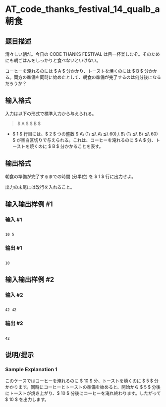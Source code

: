 # AT_code_thanks_festival_14_qualb_a 朝食

## 题目描述

[problemUrl]: https://atcoder.jp/contests/code-thanks-festival-2014-b-open/tasks/code_thanks_festival_14_qualb_a

清々しい朝だ。今日の CODE THANKS FESTIVAL は目一杯楽しむぞ。そのためにも朝ごはんをしっかりと食べないといけない。

コーヒーを淹れるのには $ A $ 分かかり、トーストを焼くのには $ B $ 分かかる。両方の準備を同時に始めたとして、朝食の準備が完了するのは何分後になるだろうか？

## 输入格式

入力は以下の形式で標準入力から与えられる。

> $ A $ $ B $

- $ 1 $ 行目には、$ 2 $ つの整数 $ A\ (1\ ≦\ A\ ≦\ 60),\ B\ (1\ ≦\ B\ ≦\ 60) $ が空白区切りで与えられる。これは、コーヒーを淹れるのに $ A $ 分、トーストを焼くのに $ B $ 分かかることを表す。

## 输出格式

朝食の準備が完了するまでの時間 (分単位) を $ 1 $ 行に出力せよ。

出力の末尾には改行を入れること。

## 输入输出样例 #1

### 输入 #1

```
10 5
```

### 输出 #1

```
10
```

## 输入输出样例 #2

### 输入 #2

```
42 42
```

### 输出 #2

```
42
```

## 说明/提示

### Sample Explanation 1

このケースではコーヒーを淹れるのに $ 10 $ 分、トーストを焼くのに $ 5 $ 分かかります。同時にコーヒーとトーストの準備を始めると、開始から $ 5 $ 分後にトーストが焼き上がり、$ 10 $ 分後にコーヒーを淹れ終わります。したがって $ 10 $ を出力します。